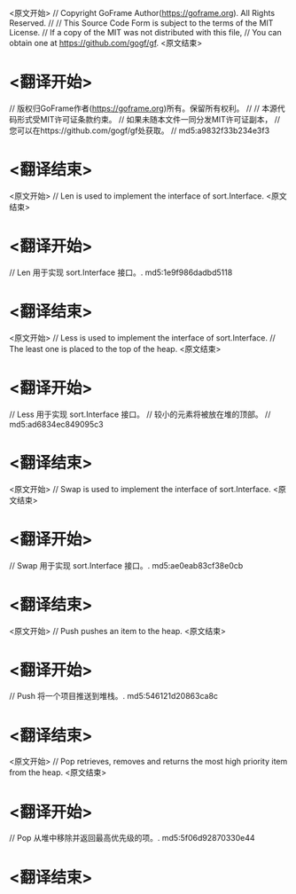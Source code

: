 
<原文开始>
// Copyright GoFrame Author(https://goframe.org). All Rights Reserved.
//
// This Source Code Form is subject to the terms of the MIT License.
// If a copy of the MIT was not distributed with this file,
// You can obtain one at https://github.com/gogf/gf.
<原文结束>

# <翻译开始>
// 版权归GoFrame作者(https://goframe.org)所有。保留所有权利。
//
// 本源代码形式受MIT许可证条款约束。
// 如果未随本文件一同分发MIT许可证副本，
// 您可以在https://github.com/gogf/gf处获取。
// md5:a9832f33b234e3f3
# <翻译结束>


<原文开始>
// Len is used to implement the interface of sort.Interface.
<原文结束>

# <翻译开始>
// Len 用于实现 sort.Interface 接口。. md5:1e9f986dadbd5118
# <翻译结束>


<原文开始>
// Less is used to implement the interface of sort.Interface.
// The least one is placed to the top of the heap.
<原文结束>

# <翻译开始>
// Less 用于实现 sort.Interface 接口。
// 较小的元素将被放在堆的顶部。
// md5:ad6834ec849095c3
# <翻译结束>


<原文开始>
// Swap is used to implement the interface of sort.Interface.
<原文结束>

# <翻译开始>
// Swap 用于实现 sort.Interface 接口。. md5:ae0eab83cf38e0cb
# <翻译结束>


<原文开始>
// Push pushes an item to the heap.
<原文结束>

# <翻译开始>
// Push 将一个项目推送到堆栈。. md5:546121d20863ca8c
# <翻译结束>


<原文开始>
// Pop retrieves, removes and returns the most high priority item from the heap.
<原文结束>

# <翻译开始>
// Pop 从堆中移除并返回最高优先级的项。. md5:5f06d92870330e44
# <翻译结束>

